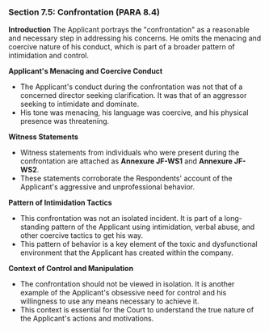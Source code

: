### Section 7.5: Confrontation (PARA 8.4)

**Introduction**
The Applicant portrays the "confrontation" as a reasonable and necessary step in addressing his concerns. He omits the menacing and coercive nature of his conduct, which is part of a broader pattern of intimidation and control.

**Applicant's Menacing and Coercive Conduct**
- The Applicant's conduct during the confrontation was not that of a concerned director seeking clarification. It was that of an aggressor seeking to intimidate and dominate.
- His tone was menacing, his language was coercive, and his physical presence was threatening.

**Witness Statements**
- Witness statements from individuals who were present during the confrontation are attached as **Annexure JF-WS1** and **Annexure JF-WS2**.
- These statements corroborate the Respondents' account of the Applicant's aggressive and unprofessional behavior.

**Pattern of Intimidation Tactics**
- This confrontation was not an isolated incident. It is part of a long-standing pattern of the Applicant using intimidation, verbal abuse, and other coercive tactics to get his way.
- This pattern of behavior is a key element of the toxic and dysfunctional environment that the Applicant has created within the company.

**Context of Control and Manipulation**
- The confrontation should not be viewed in isolation. It is another example of the Applicant's obsessive need for control and his willingness to use any means necessary to achieve it.
- This context is essential for the Court to understand the true nature of the Applicant's actions and motivations.
